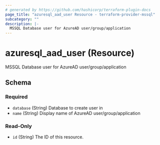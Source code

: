 ```yaml
---
# generated by https://github.com/hashicorp/terraform-plugin-docs
page_title: "azuresql_aad_user Resource - terraform-provider-mssql"
subcategory: ""
description: |-
  MSSQL Database user for AzureAD user/group/application
---
```


# azuresql_aad_user (Resource)

MSSQL Database user for AzureAD user/group/application



<!-- schema generated by tfplugindocs -->
## Schema

### Required

- `database` (String) Database to create user in
- `name` (String) Display name of AzureAD user/group/application

### Read-Only

- `id` (String) The ID of this resource.



